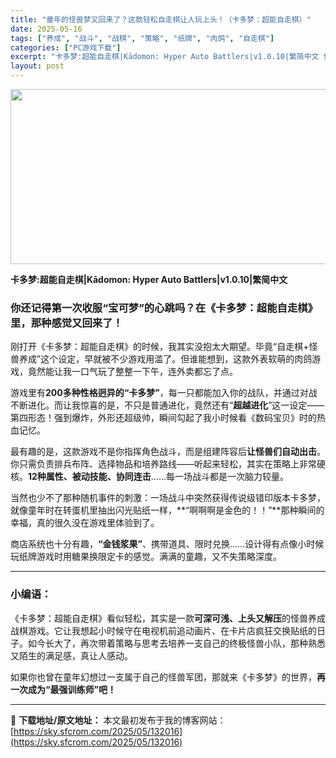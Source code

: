 ```yaml
---
title: "童年的怪兽梦又回来了？这款轻松自走棋让人玩上头！（卡多梦：超能自走棋）"
date: 2025-05-16
tags: ["养成", "战斗", "战棋", "策略", "纸牌", "肉鸽", "自走棋"]
categories: ["PC游戏下载"]
excerpt: "卡多梦:超能自走棋|Kādomon: Hyper Auto Battlers|v1.0.10|繁简中文 你还记得第一次收服“宝可梦”的心跳吗？在《卡多梦：超能自走棋》里，那种感觉又回来了！ 刚打开《卡多梦：超能自走棋》的时候，我其实没抱太大期望。毕竟“自走棋+怪兽养成”这个设定，早就被不少游戏用滥了&hellip;"
layout: post
---
```


<img class="aligncenter size-full wp-image-132017" src="https://sky.sfcrom.com/wp-content/uploads/2025/05/2025051603040784.webp" alt="" width="600" height="280" />

<strong>卡多梦:超能自走棋|Kādomon: Hyper Auto Battlers|v1.0.10|繁简中文</strong>
<h3 class="" data-start="71" data-end="117">你还记得第一次收服“宝可梦”的心跳吗？在《卡多梦：超能自走棋》里，那种感觉又回来了！</h3>
<p class="" data-start="119" data-end="217">刚打开《卡多梦：超能自走棋》的时候，我其实没抱太大期望。毕竟“自走棋+怪兽养成”这个设定，早就被不少游戏用滥了。但谁能想到，这款外表软萌的肉鸽游戏，竟然能让我一口气玩了整整一下午，连外卖都忘了点。</p>
<p class="" data-start="219" data-end="341">游戏里有<strong data-start="223" data-end="242">200多种性格迥异的“卡多梦”</strong>，每一只都能加入你的战队，并通过对战不断进化。而让我惊喜的是，不只是普通进化，竟然还有“<strong data-start="286" data-end="294">超越进化</strong>”这一设定——第四形态！强到爆炸，外形还超级帅，瞬间勾起了我小时候看《数码宝贝》时的热血记忆。</p>
<p class="" data-start="343" data-end="456">最有趣的是，这款游戏不是你指挥角色战斗，而是组建阵容后<strong data-start="370" data-end="382">让怪兽们自动出击</strong>。你只需负责排兵布阵、选择物品和培养路线——听起来轻松，其实在策略上非常硬核。<strong data-start="421" data-end="440">12种属性、被动技能、协同连击</strong>……每一场战斗都是一次脑力较量。</p>
<p class="" data-start="458" data-end="550">当然也少不了那种随机事件的刺激：一场战斗中突然获得传说级错印版本卡多梦，就像童年时在转蛋机里抽出闪光贴纸一样，**“啊啊啊是金色的！！”**那种瞬间的幸福，真的很久没在游戏里体验到了。</p>
<p class="" data-start="552" data-end="624">商店系统也十分有趣，<strong data-start="562" data-end="572">“金钱浆果”</strong>、携带道具、限时兑换……设计得有点像小时候玩纸牌游戏时用糖果换限定卡的感觉。满满的童趣，又不失策略深度。</p>


<hr class="" data-start="626" data-end="629" />

<h3 class="" data-start="631" data-end="639">小编语：</h3>
<p class="" data-start="641" data-end="767">《卡多梦：超能自走棋》看似轻松，其实是一款<strong data-start="662" data-end="676">可深可浅、上头又解压</strong>的怪兽养成战棋游戏。它让我想起小时候守在电视机前追动画片、在卡片店疯狂交换贴纸的日子。如今长大了，再次带着策略与思考去培养一支自己的终极怪兽小队，那种熟悉又陌生的满足感，真让人感动。</p>
<p class="" data-start="769" data-end="822">如果你也曾在童年幻想过一支属于自己的怪兽军团，那就来《卡多梦》的世界，<strong data-start="804" data-end="822">再一次成为“最强训练师”吧！</strong></p>

---
📖 **下载地址/原文地址：** 本文最初发布于我的博客网站：[https://sky.sfcrom.com/2025/05/132016](https://sky.sfcrom.com/2025/05/132016)
